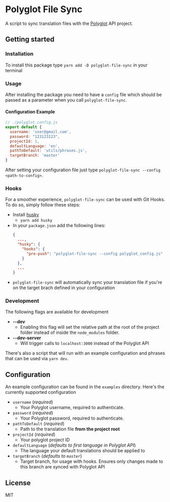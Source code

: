 # Polyglot File Sync

A script to sync translation files with the [Polyglot](https://polyglot.gaspardbruno.com) API project.

## Getting started

### Installation
To install this package type
`yarn add -D polyglot-file-sync` in your terminal

### Usage
After installing the package you need to have a `config` file which should be passed as a parameter when you call `polyglot-file-sync`.
#### Configuration Example
```js
// ./polyglot.config.js
export default {
  username: 'user@gmail.com',
  password: "123123123",
  projectId: 1,
  defaultLanguage: 'en',
  pathToDefault: 'utils/phrases.js',
  targetBranch: 'master'
}
```
After setting your configuration file just type `polyglot-file-sync --config <path-to-config>`.

### Hooks
For a smoother experience, `polyglot-file-sync` can be used with Git Hooks. To do so, simply follow these steps:
- Install [husky](https://github.com/typicode/husky)
  - `yarn add husky`
- In your `package.json` add the following lines:
  ```json
  {
    ...,
    "husky": {
      "hooks": {
        "pre-push": "polyglot-file-sync --config polyglot_config.js"
      }
    },
    ...
  }
  ```
- `polyglot-file-sync` will automatically sync your translation file if you're on the target brach defined in your configuration
### Development
The following flags are available for development
- **--dev**
  - Enabling this flag will set the relative path at the root of the project folder instead of inside the `node_modules` folder.
- **--dev-server**
  - Will trigger calls to `localhost:3000` instead of the Polyglot API

There's also a script that will run with an example configuration and phrases that can be used via `yarn dev`.
## Configuration
An example configuration can be found in the `examples` directory. Here's the currently supported configuration

- `username` (*required*)
  - Your Polyglot username, required to authenticate.
- `password` (*required*)
  - Your Polyglot password, required to authenticate.
- `pathToDefault` (*required*)
  - Path to the translation file **from the project root**
- `projectId` (*required*)
  - Your polyglot project ID
- `defaultLanguage` (*defaults to first language in Polyglot API*)
  - The language your default translations should be applied to
- `targetBranch` (*defaults to `master`*)
  - Target branch, for usage with hooks. Ensures only changes made to this branch are synced with Polyglot API
## License

MIT
